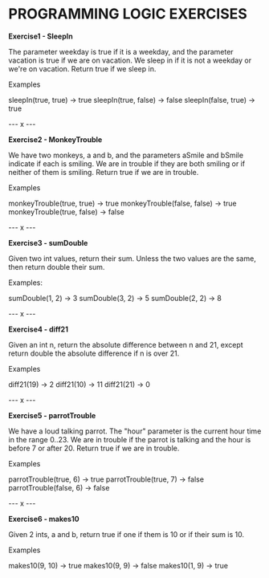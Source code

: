 # PROGRAMMING LOGIC EXERCISES

**Exercise1 - SleepIn**

The parameter weekday is true if it is a weekday, and the parameter vacation is true if we are on vacation. We sleep in if it is not a weekday or we're on vacation. Return true if we sleep in.

Examples

sleepIn(true, true) → true
sleepIn(true, false) → false
sleepIn(false, true) → true

--- x ---

**Exercise2 - MonkeyTrouble**

We have two monkeys, a and b, and the parameters aSmile and bSmile indicate if each is smiling. We are in trouble if they are both smiling or if neither of them is smiling. Return true if we are in trouble.

Examples

monkeyTrouble(true, true) → true
monkeyTrouble(false, false) → true
monkeyTrouble(true, false) → false

--- x ---

**Exercise3 - sumDouble**

Given two int values, return their sum. Unless the two values are the same, then return double their sum.

Examples:

sumDouble(1, 2) → 3
sumDouble(3, 2) → 5
sumDouble(2, 2) → 8

--- x ---

**Exercise4 - diff21**

Given an int n, return the absolute difference between n and 21, except return double the absolute difference if n is over 21.

Examples

diff21(19) → 2
diff21(10) → 11
diff21(21) → 0

--- x ---

**Exercise5 - parrotTrouble**

We have a loud talking parrot. The "hour" parameter is the current hour time in the range 0..23. We are in trouble if the parrot is talking and the hour is before 7 or after 20. Return true if we are in trouble.

Examples

parrotTrouble(true, 6) → true
parrotTrouble(true, 7) → false
parrotTrouble(false, 6) → false

--- x ---

**Exercise6 - makes10**

Given 2 ints, a and b, return true if one if them is 10 or if their sum is 10.

Examples

makes10(9, 10) → true
makes10(9, 9) → false
makes10(1, 9) → true